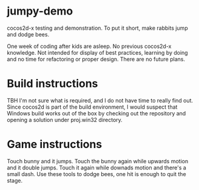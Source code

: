 # jumpy-demo
cocos2d-x testing and demonstration. To put it short, make rabbits jump and dodge bees.

One week of coding after kids are asleep. No previous cocos2d-x knowledge. Not intended for display of best practices, learning by doing and no time for refactoring or proper design. There are no future plans.

# Build instructions
TBH I'm not sure what is required, and I do not have time to really find out. Since cocos2d is part of the build environment, I would suspect that Windows build works out of the box by checking out the repository and opening a solution under proj.win32 directory.

# Game instructions
Touch bunny and it jumps. Touch the bunny again while upwards motion and it double jumps. Touch it again while downads motion and there's a small dash. Use these tools to dodge bees, one hit is enough to quit the stage.
